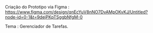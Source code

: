 
Criação do Prototipo via Figma : https://www.figma.com/design/qnEcYuV8nNO7DvAMpOKvKJ/Untitled?node-id=0-1&t=9dejPKpTSggbNfgM-0

Tema : Gerenciador de Tarefas.
